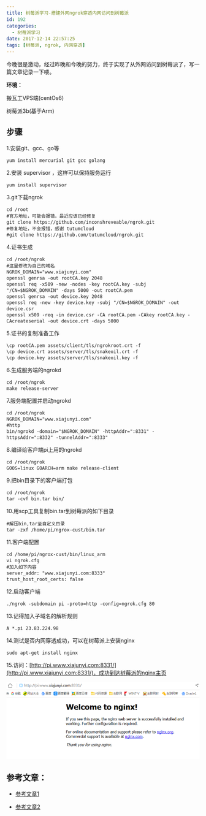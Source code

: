 ```yaml
---
title: 树莓派学习-搭建外网ngrok穿透内网访问到树莓派
id: 192
categories:
  - 树莓派学习
date: 2017-12-14 22:57:25
tags: [树莓派, ngrok, 内网穿透]
---
```


今晚很是激动，经过昨晚和今晚的努力，终于实现了从外网访问到树莓派了，写一篇文章记录一下喽。

**环境：**

搬瓦工VPS端(centOs6)

树莓派3b(基于Arm) 

<!--more-->

## 步骤

1.安装git、gcc、go等
``` shell 
yum install mercurial git gcc golang
```
2.安装 supervisor ，这样可以保持服务运行
``` shell 
yum install supervisor
```
3.git下载ngrok
``` shell 
cd /root
#官方地址，可能会报错，最近应该已经修复
git clone https://github.com/inconshreveable/ngrok.git
#修复地址，不会报错，感谢 tutumcloud
#git clone https://github.com/tutumcloud/ngrok.git 
```
4.证书生成
``` shell 
cd /root/ngrok 
#这里修改为自己的域名
NGROK_DOMAIN="www.xiajunyi.com"
openssl genrsa -out rootCA.key 2048
openssl req -x509 -new -nodes -key rootCA.key -subj "/CN=$NGROK_DOMAIN" -days 5000 -out rootCA.pem
openssl genrsa -out device.key 2048
openssl req -new -key device.key -subj "/CN=$NGROK_DOMAIN" -out device.csr
openssl x509 -req -in device.csr -CA rootCA.pem -CAkey rootCA.key -CAcreateserial -out device.crt -days 5000 
```
5.证书的复制准备工作
``` shell 
\cp rootCA.pem assets/client/tls/ngrokroot.crt -f
\cp device.crt assets/server/tls/snakeoil.crt -f
\cp device.key assets/server/tls/snakeoil.key -f 
```
6.生成服务端的ngrokd
``` shell 
cd /root/ngrok
make release-server 
```
7.服务端配置并启动ngrokd
``` shell 
cd /root/ngrok
NGROK_DOMAIN="www.xiajunyi.com"
#http
bin/ngrokd -domain="$NGROK_DOMAIN" -httpAddr=":8331" -httpsAddr=":8332" -tunnelAddr=":8333" 
```
8.编译给客户端pi上用的ngrokd
``` shell 
cd /root/ngrok
GOOS=linux GOARCH=arm make release-client 
```
9.把bin目录下的客户端打包
``` shell 
cd /root/ngrok
tar -cvf bin.tar bin/ 
```
10.用scp工具复制bin.tar到树莓派的如下目录
``` shell 
#解压bin,tar至自定义目录
tar -zxf /home/pi/ngrox-cust/bin.tar
```
11.客户端配置
``` shell 
cd /home/pi/ngrox-cust/bin/linux_arm
vi ngrok.cfg
#加入如下内容
server_addr: "www.xiajunyi.com:8333"
trust_host_root_certs: false 
```
12.启动客户端
``` shell 
./ngrok -subdomain pi -proto=http -config=ngrok.cfg 80
```
13.记得加入子域名的解析规则
``` text 
A *.pi 23.83.224.98 
```

14.测试是否内网穿透成功，可以在树莓派上安装nginx
``` shell 
sudo apt-get install nginx 
```

15.访问：[http://pi.www.xiajunyi.com:8331/](http://pi.www.xiajunyi.com:8331/)，成功到达树莓派的nginx主页

![](/img/xjy/smp002.png)


## 参考文章：

+ [参考文章1](https://xicheng412.github.io/2016/09/27/ngrok-config/)

+ [参考文章2](https://www.sfantree.com/ngrok-raspberry-cross-nat/index.html)